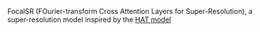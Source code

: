 FocalSR (FOurier-transform Cross Attention Layers for Super-Resolution), a super-resolution model inspired by the [HAT model](https://github.com/XPixelGroup/HAT/) 
